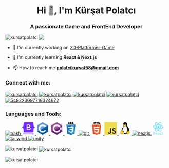 <h1 align="center">Hi 👋, I'm Kürşat Polatcı</h1>
<h3 align="center">A passionate Game and FrontEnd Developer</h3>
<img align="right" alt"Coding" width="400" src="[https://i.pinimg.com/originals/d4/81/f3/d481f3c72e283309071f79e01b05c06d.gif](https://i.pinimg.com/originals/06/60/ef/0660efe82fa3da42ed56eef013171835.gif)">

<p align="left"> <img src="https://komarev.com/ghpvc/?username=kursatpolatci&label=Profile%20views&color=0e75b6&style=flat" alt="kursatpolatci" /> </p>

- 🔭 I’m currently working on [2D-Platformer-Game](https://github.com/kursatpolatci/2D-Platformer-Game-Scripts)

- 🌱 I’m currently learning **React & Next.js**

- 📫 How to reach me **polatcikursat58@gmail.com**

<h3 align="left">Connect with me:</h3>
<p align="left">
<a href="https://linkedin.com/in/kursatpolatci" target="blank"><img align="center" src="https://raw.githubusercontent.com/rahuldkjain/github-profile-readme-generator/master/src/images/icons/Social/linked-in-alt.svg" alt="kursatpolatci" height="30" width="40" /></a>
<a href="https://instagram.com/kursatpolatci" target="blank"><img align="center" src="https://raw.githubusercontent.com/rahuldkjain/github-profile-readme-generator/master/src/images/icons/Social/instagram.svg" alt="kursatpolatci" height="30" width="40" /></a>
<a href="https://www.hackerrank.com/kursatpolatci" target="blank"><img align="center" src="https://raw.githubusercontent.com/rahuldkjain/github-profile-readme-generator/master/src/images/icons/Social/hackerrank.svg" alt="kursatpolatci" height="30" width="40" /></a>
<a href="https://www.leetcode.com/kursatpolatci" target="blank"><img align="center" src="https://raw.githubusercontent.com/rahuldkjain/github-profile-readme-generator/master/src/images/icons/Social/leet-code.svg" alt="kursatpolatci" height="30" width="40" /></a>
<a href="https://discord.gg/549223097719324672" target="blank"><img align="center" src="https://raw.githubusercontent.com/rahuldkjain/github-profile-readme-generator/master/src/images/icons/Social/discord.svg" alt="549223097719324672" height="30" width="40" /></a>
</p>

<h3 align="left">Languages and Tools:</h3>
<p align="left"> <a href="https://www.gnu.org/software/bash/" target="_blank" rel="noreferrer"> <img src="https://www.vectorlogo.zone/logos/gnu_bash/gnu_bash-icon.svg" alt="bash" width="40" height="40"/> </a> <a href="https://getbootstrap.com" target="_blank" rel="noreferrer"> <img src="https://raw.githubusercontent.com/devicons/devicon/master/icons/bootstrap/bootstrap-plain-wordmark.svg" alt="bootstrap" width="40" height="40"/> </a> <a href="https://www.cprogramming.com/" target="_blank" rel="noreferrer"> <img src="https://raw.githubusercontent.com/devicons/devicon/master/icons/c/c-original.svg" alt="c" width="40" height="40"/> </a> <a href="https://www.w3schools.com/cs/" target="_blank" rel="noreferrer"> <img src="https://raw.githubusercontent.com/devicons/devicon/master/icons/csharp/csharp-original.svg" alt="csharp" width="40" height="40"/> </a> <a href="https://www.w3schools.com/css/" target="_blank" rel="noreferrer"> <img src="https://raw.githubusercontent.com/devicons/devicon/master/icons/css3/css3-original-wordmark.svg" alt="css3" width="40" height="40"/> </a> <a href="https://git-scm.com/" target="_blank" rel="noreferrer"> <img src="https://www.vectorlogo.zone/logos/git-scm/git-scm-icon.svg" alt="git" width="40" height="40"/> </a> <a href="https://www.w3.org/html/" target="_blank" rel="noreferrer"> <img src="https://raw.githubusercontent.com/devicons/devicon/master/icons/html5/html5-original-wordmark.svg" alt="html5" width="40" height="40"/> </a> <a href="https://developer.mozilla.org/en-US/docs/Web/JavaScript" target="_blank" rel="noreferrer"> <img src="https://raw.githubusercontent.com/devicons/devicon/master/icons/javascript/javascript-original.svg" alt="javascript" width="40" height="40"/> </a> <a href="https://www.linux.org/" target="_blank" rel="noreferrer"> <img src="https://raw.githubusercontent.com/devicons/devicon/master/icons/linux/linux-original.svg" alt="linux" width="40" height="40"/> </a> <a href="https://nextjs.org/" target="_blank" rel="noreferrer"> <img src="https://cdn.worldvectorlogo.com/logos/nextjs-2.svg" alt="nextjs" width="40" height="40"/> </a> <a href="https://reactjs.org/" target="_blank" rel="noreferrer"> <img src="https://raw.githubusercontent.com/devicons/devicon/master/icons/react/react-original-wordmark.svg" alt="react" width="40" height="40"/> </a> <a href="https://tailwindcss.com/" target="_blank" rel="noreferrer"> <img src="https://www.vectorlogo.zone/logos/tailwindcss/tailwindcss-icon.svg" alt="tailwind" width="40" height="40"/> </a> <a href="https://unity.com/" target="_blank" rel="noreferrer"> <img src="https://www.vectorlogo.zone/logos/unity3d/unity3d-icon.svg" alt="unity" width="40" height="40"/> </a> </p>

<p><img align="left" src="https://github-readme-stats.vercel.app/api/top-langs?username=kursatpolatci&show_icons=true&locale=en&layout=compact" alt="kursatpolatci" /></p>

<p>&nbsp;<img align="center" src="https://github-readme-stats.vercel.app/api?username=kursatpolatci&show_icons=true&locale=en" alt="kursatpolatci" /></p>

<p><img align="center" src="https://github-readme-streak-stats.herokuapp.com/?user=kursatpolatci&" alt="kursatpolatci" /></p>
